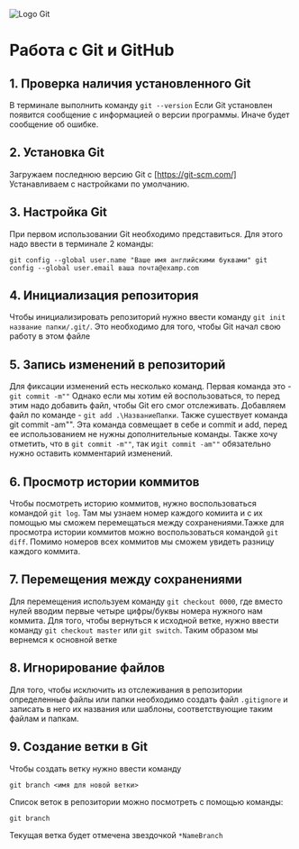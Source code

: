 ![Logo Git](Git-Logo-1788.png)
# Работа с Git и GitHub
## 1. Проверка наличия установленного Git
В терминале выполнить команду `git --version`
Если Git установлен появится сообщение с информацией о версии программы. Иначе будет сообщение об ошибке.
## 2. Установка  Git
Загружаем последнюю версию Git с [https://git-scm.com/]
Устанавливаем с настройками по умолчанию. 
## 3. Настройка Git
При первом использовании Git необходимо представиться. Для этого надо ввести в терминале 2 команды:

```git config --global user.name "Ваше имя английскими буквами" git config --global user.email ваша почта@examp.com```

## 4. Инициализация репозитория
Чтобы инициализировать репозиторий нужно ввести команду `git init название папки/.git/`. 
Это необходимо для того, чтобы Git начал свою работу в этом файле
## 5.  Запись изменений в репозиторий
Для фиксации изменений есть несколько команд. Первая команда это - `git commit -m""`
Однако если мы хотим ей воспользоваться, то перед этим надо добавить файл, чтобы Git его смог отслеживать. Добавляем файл по команде - `git add .\НазваниеПапки`. Также сушествует команда git commit -am"". Эта команда совмещает в себе и commit и add, перед ее использованием не нужны дополнительные команды. Также хочу отметить, что в `git commit -m""`, так и`git commit -am""` обязательно нужно оставить комментарий изменений.
## 6.  Просмотр истории коммитов
Чтобы посмотреть историю коммитов, нужно воспользоваться командой `git log`. Там мы узнаем номер каждого комиита и с их помощью мы сможем перемещаться между сохранениями.Тажке для просмотра истории коммитов можно воспользоваться командой `git diff`. Помимо номеров всех коммитов мы сможем увидеть разницу каждого коммита.
## 7.  Перемещения между сохранениями
Для перемещения используем команду `git checkout 0000`, где вместо нулей вводим первые четыре цифры/буквы номера нужного нам коммита. Для того, чтобы вернуться к исходной ветке, нужно ввести команду `git checkout master` или `git switch`. Таким образом мы вернемся к основной ветке
## 8. Игнорирование файлов
Для того, чтобы исключить из отслеживания в репозитории определенные файлы или папки необходимо создать файл `.gitignore` и записать в него их названия или шаблоны, соответствующие таким файлам и папкам.

## 9. Создание ветки в Git
Чтобы создать ветку нужно ввести команду 

```
git branch <имя для новой ветки>
```
Список веток в репозитории можно посмотреть с помощью команды:
```
git branch
```
Текущая ветка будет отмечена звездочкой
 `*NameBranch`
 

